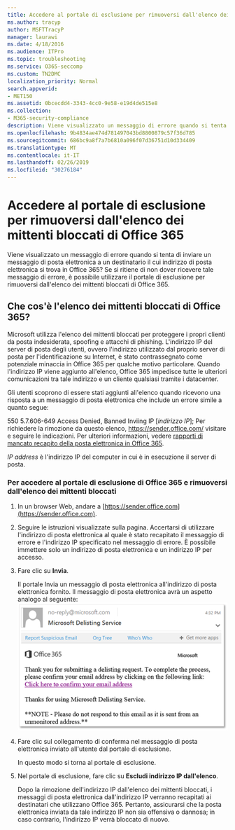 ```yaml
---
title: Accedere al portale di esclusione per rimuoversi dall'elenco dei mittenti bloccati di Office 365
ms.author: tracyp
author: MSFTTracyP
manager: laurawi
ms.date: 4/18/2016
ms.audience: ITPro
ms.topic: troubleshooting
ms.service: O365-seccomp
ms.custom: TN2DMC
localization_priority: Normal
search.appverid:
- MET150
ms.assetid: 0bcecdd4-3343-4cc0-9e58-e19d4de515e8
ms.collection:
- M365-security-compliance
description: Viene visualizzato un messaggio di errore quando si tenta di inviare un messaggio di posta elettronica a un destinatario il cui indirizzo di posta elettronica si trova in Office 365? Se si ritiene di non dover ricevere tale messaggio di errore, è possibile utilizzare il portale di esclusione per rimuoversi dall'elenco dei mittenti bloccati di Office 365.
ms.openlocfilehash: 9b4834ae474d781497043bd8800879c57f36d785
ms.sourcegitcommit: 686bc9a8f7a7b6810a096f07d36751d10d334409
ms.translationtype: MT
ms.contentlocale: it-IT
ms.lasthandoff: 02/26/2019
ms.locfileid: "30276184"
---
```

# <a name="use-the-delist-portal-to-remove-yourself-from-the-office-365-blocked-senders-list"></a>Accedere al portale di esclusione per rimuoversi dall'elenco dei mittenti bloccati di Office 365

Viene visualizzato un messaggio di errore quando si tenta di inviare un messaggio di posta elettronica a un destinatario il cui indirizzo di posta elettronica si trova in Office 365? Se si ritiene di non dover ricevere tale messaggio di errore, è possibile utilizzare il portale di esclusione per rimuoversi dall'elenco dei mittenti bloccati di Office 365.
  
## <a name="what-is-the-office-365-blocked-senders-list"></a>Che cos'è l'elenco dei mittenti bloccati di Office 365?

Microsoft utilizza l'elenco dei mittenti bloccati per proteggere i propri clienti da posta indesiderata, spoofing e attacchi di phishing. L'indirizzo IP del server di posta degli utenti, ovvero l'indirizzo utilizzato dal proprio server di posta per l'identificazione su Internet, è stato contrassegnato come potenziale minaccia in Office 365 per qualche motivo particolare. Quando l'indirizzo IP viene aggiunto all'elenco, Office 365 impedisce tutte le ulteriori comunicazioni tra tale indirizzo e un cliente qualsiasi tramite i datacenter.
  
Gli utenti scoprono di essere stati aggiunti all'elenco quando ricevono una risposta a un messaggio di posta elettronica che include un errore simile a quanto segue:
  
550 5.7.606-649 Access Denied, Banned Inviing IP [_indirizzo IP_]; Per richiedere la rimozione da questo elenco, https://sender.office.com/ visitare e seguire le indicazioni. Per ulteriori informazioni, vedere [rapporti di mancato recapito della posta elettronica in Office 365](http://go.microsoft.com/fwlink/?LinkID=526653).
  
_IP address_ è l'indirizzo IP del computer in cui è in esecuzione il server di posta. 
  
### <a name="to-use-the-office-365-delist-portal-to-remove-yourself-from-the-blocked-senders-list"></a>Per accedere al portale di esclusione di Office 365 e rimuoversi dall'elenco dei mittenti bloccati

1. In un browser Web, andare a [https://sender.office.com](https://sender.office.com).
    
2. Seguire le istruzioni visualizzate sulla pagina. Accertarsi di utilizzare l'indirizzo di posta elettronica al quale è stato recapitato il messaggio di errore e l'indirizzo IP specificato nel messaggio di errore. È possibile immettere solo un indirizzo di posta elettronica e un indirizzo IP per accesso.
    
3. Fare clic su **Invia**.
    
    Il portale Invia un messaggio di posta elettronica all'indirizzo di posta elettronica fornito. Il messaggio di posta elettronica avrà un aspetto analogo al seguente: ![screenshot del messaggio di posta elettronica ricevuto quando si invia una richiesta tramite il portale di esclusione](media/bf13e4f7-f68c-4e46-baa7-b6ab4cfc13f3.png)
  
4. Fare clic sul collegamento di conferma nel messaggio di posta elettronica inviato all'utente dal portale di esclusione.
    
    In questo modo si torna al portale di esclusione.
    
5. Nel portale di esclusione, fare clic su **Escludi indirizzo IP dall'elenco**.
    
    Dopo la rimozione dell'indirizzo IP dall'elenco dei mittenti bloccati, i messaggi di posta elettronica dall'indirizzo IP verranno recapitati ai destinatari che utilizzano Office 365. Pertanto, assicurarsi che la posta elettronica inviata da tale indirizzo IP non sia offensiva o dannosa; in caso contrario, l'indirizzo IP verrà bloccato di nuovo.
    

